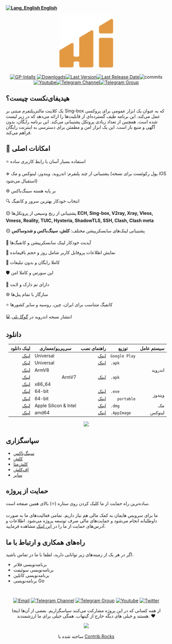 <div align="left" markdown="1">

[**![Lang_English](https://user-images.githubusercontent.com/125398461/229074810-599bd7f9-0bc1-44a9-b76e-90bf7e182314.png) English**](README.md)&nbsp;&nbsp;&nbsp;&nbsp;&nbsp;&nbsp;&nbsp;&nbsp;&nbsp;&nbsp;

</div>

<p align="center"><img src="assets/images/logo.svg" width="168"/></p>

<div align="center">
   
   
[![GP-Intalls](https://img.shields.io/endpoint?color=green&logo=google-play&logoColor=green&url=https%3A%2F%2Fplay.cuzi.workers.dev%2Fplay%3Fi%3Dapp.hiddify.com%26l%3DGoogle%2520Play%26m%3D%24shortinstalls&style=flat-square)](https://play.cuzi.workers.dev/play?i=app.hiddify.com&l=GooglePlay&m=$installs) [![Downloads](https://img.shields.io/github/downloads/hiddify/hiddify-next/total?style=flat-square&logo=github)](https://img.shields.io/github/downloads/Hiddify/Hiddify-Next/total)[![Last Version](https://img.shields.io/github/release/hiddify/hiddify-next/all.svg?style=flat-square)](https://github.com/hiddify/hiddify-server/)[![Last Release Date](https://img.shields.io/github/release-date/hiddify/hiddify-next.svg?style=flat-square)](https://github.com/hiddify/hiddify-next/)![commits](https://img.shields.io/github/commit-activity/m/hiddify/hiddify-next?style=flat-square)
[![Youtube](https://img.shields.io/youtube/channel/views/UCxrmeMvVryNfB4XL35lXQNg?label=Youtube&style=flat-square&logo=youtube)](https://www.youtube.com/@hiddify)[![Telegram Channel](https://img.shields.io/endpoint?label=Channel&style=flat-square&url=https%3A%2F%2Ftg.sumanjay.workers.dev%2Fhiddify&color=blue)](https://telegram.dog/hiddify)[![Telegram Group](https://img.shields.io/endpoint?color=neon&label=Support%20Group&style=flat-square&url=https%3A%2F%2Ftg.sumanjay.workers.dev%2Fhiddify_board)](https://telegram.dog/hiddify_board)

</div>

## هیدیفای‌نکست چیست؟

یک کلاینت مالتی‌پلتفرم مبتنی بر Sing-box که به عنوان یک ابزار عمومی برای پروکسی عمل می‌کند. این برنامه طیف گسترده‌ای از قابلیت‌ها را ارائه می‌دهد که در زیر لیست شده است. همچنین از تعداد زیادی پروتکل پشتیبانی می‌کند. این برنامه رایگان، بدون آگهی و منبع باز است. این یک ابزار امن و مطمئن برای دسترسی به اینترنت رایگان فراهم می‌کند.

## 🚀 امکانات اصلی

⭐ استفاده بسیار آسان با رابط کاربری ساده

✈️ پشتیبانی از چند پلتفرم: اندروید، ویندوز، لینوکس و مک (پول رکوئست برای نسخه iOS استقبال می‌شود)

⚙️ بر پایه هسته سینگ‌باکس

🔍 انتخاب خودکار بهترین سرور و کانفیگ

🟡 پشتیبانی از رنج وسیعی از پروتکل‌ها
**ECH, Sing-box, V2ray, Xray, Vless, Vmess, Reality, TUIC, Hysteria, ShadowTLS, SSH, Clash, Clash meta**

🟡 پشتیبانی لینک‌های سابسکریپشن‌ مختلف:
**کلش، سینگ‌باکس و شدوساکس**

🔄 آپدیت خودکار لینک سابسکریپشن و کانفیگ‌ها

🔎 نمایش اطلاعات پروفایل کاربر شامل روز و حجم باقیمانده

📱 کاملا رایگان و بدون تبلیغات

🛡 اپن سورس و کاملا امن

🌙 دارای تم دارک و لایت

⚙ سازگار با تمام پنل‌ها

⭐ کانفیگ متناسب برای ایران، چین، روسیه و‌ سایر کشورها

💻 انتشار نسخه اندروید در [گوگل‌پلی](https://play.google.com/store/apps/details?id=app.hiddify.com)

## دانلود
<div dir=rtl align=center>
<table >
    <thead>
        <tr>
            <th>سیستم عامل</th>
            <th>توزیع</th>
            <th>راهنمای نصب</th>
            <th>سی‌پی‌یو/معماری</th>
            <th>لینک دانلود</th>
        </tr>
    </thead>
    <tbody>
        <tr>
            <td rowspan=5>اندروید</td>
            <td><code>Google Play</code></td>
            <td><a href="https://github.com/hiddify/Hiddify-Server/wiki/Tutorial-for-HiddifyNext-app">لینک</a></td>
            <td dir=ltr>Universal</td>
            <td><a href="https://play.google.com/store/apps/details?id=app.hiddify.com">لینک</a></td>
        </tr>
        <tr>
            <td dir=ltr><code>.apk</code></td>
            <td><a href="https://github.com/hiddify/Hiddify-Server/wiki/Tutorial-for-HiddifyNext-app">لینک</a></td>
            <td dir=ltr>Universal</td>
            <td><a
                    href="https://github.com/hiddify/hiddify-next/releases/latest/download/hiddify-android-universal.apk">لینک</a>
            </td>
        </tr>
        <tr>
            <td dir=ltr rowspan=3><code>.apk</code></td>
            <td rowspan=3><a href="https://github.com/hiddify/Hiddify-Server/wiki/Tutorial-for-HiddifyNext-app">لینک</a>
            </td>
            <td dir=ltr>ArmV8</td>
            <td><a
                    href="https://github.com/hiddify/hiddify-next/releases/latest/download/hiddify-android-arm64.apk">لینک</a>
            </td>
        <tr>
            <td>ArmV7</td>
            <td><a
                    href="https://github.com/hiddify/hiddify-next/releases/latest/download/hiddify-android-arm7.apk">لینک</a>
            </td>
        </tr>
        <tr>
            <td dir=ltr>x86_64</td>
            <td><a
                    href="https://github.com/hiddify/hiddify-next/releases/latest/download/hiddify-android-x86_64.apk">لینک</a>
            </td>
        </tr>
        <tr>
            <td rowspan=2>ویندوز</td>
            <td dir=ltr><code>.exe</code></td>
            <td><a href="https://github.com/hiddify/Hiddify-Server/wiki/Tutorial-for-HiddifyNext-app">لینک</a></td>
            <td dir=ltr>64-bit</td>
            <td><a
                    href="https://github.com/hiddify/hiddify-next/releases/latest/download/hiddify-windows-x64-setup.zip">لینک</a>
            </td>
        </tr>
        <tr>
            <td><code>portable</code></td>
            <td><a href="https://github.com/hiddify/Hiddify-Server/wiki/Tutorial-for-HiddifyNext-app">لینک</a></td>
            <td dir=ltr>64-bit</td>
            <td><a
                    href="https://github.com/hiddify/hiddify-next/releases/latest/download/hiddify-windows-x64-portable.zip">لینک</a>
            </td>
        </tr>
        <tr>
            <td>مک</td>
            <td dir=ltr><code>.dmg</code></td>
            <td><a href="https://github.com/hiddify/Hiddify-Server/wiki/Tutorial-for-HiddifyNext-app">لینک</a></td>
            <td dir=ltr>Apple Silicon & Intel</td>
            <td><a
                    href="https://github.com/hiddify/hiddify-next/releases/latest/download/hiddify-macos-universal.zip">لینک</a>
            </td>
        </tr>
        <tr>
            <td>لینوکس</td>
            <td dir=ltr ><code>.AppImage</code></td>
            <td><a href="https://github.com/hiddify/Hiddify-Server/wiki/Tutorial-for-HiddifyNext-app">لینک</a></td>
            <td dir=ltr>amd64</td>
            <td><a
                    href="https://github.com/hiddify/hiddify-next/releases/latest/download/hiddify-linux-x64.zip">لینک</a>
            </td>
        </tr>
    </tbody>
</table>

</div>

<div align=center>
 <a href="https://play.google.com/store/apps/details?id=app.hiddify.com"><img width=200 src="https://github.com/hiddify/hiddify-next/blob/main/docs/google-play-badge.png"></a>
</div>

## سپاسگزاری

- [سینگ‌باکس](https://github.com/SagerNet/sing-box)
- [کلش](https://github.com/Dreamacro/clash)
- [کلش‌متا](https://github.com/MetaCubeX/Clash.Meta)
- [اف‌کلش](https://github.com/Fclash/Fclash)
- [سایر](./pubspec.yaml)

## حمایت از پروژه

ساده‌ترین راه حمایت از ما کلیک کردن روی ستاره (⭐) بالای همین صفحه است.

ما برای سرویس هایمان به کمک مالی هم نیاز داریم. تمامی فعالیت‌های ما به صورت داوطلبانه انجام می‌شود و حمایت‌های مالی صرف توسعه پروژه می‌شود. اطلاعات و آدرس‌های حمایت‌ از ما را در [این لینک](https://github.com/hiddify/hiddify-server/wiki/support) مشاهده فرمایید.

## راه‌های همکاری و ارتباط با ما

اگر در هر یک از زمینه‌های زیر توانایی دارید، لطفا با ما در تماس باشید.

- برنامه‌نویسی فلاتر
- برنامه‌نویسی سوئیفت
- برنامه‌نویسی کاتلین
- برنامه‌نویسی Go

</br>
<div align=center>
    
[![Email](https://img.shields.io/badge/Email-contribute@hiddify.com-005FF9?style=flat-square&logo=mail.ru)](mailto:contribute@hiddify.com)
[![Telegram Channel](https://img.shields.io/endpoint?label=Channel&style=flat-square&url=https%3A%2F%2Ftg.sumanjay.workers.dev%2Fhiddify&color=blue)](https://telegram.dog/hiddify)
[![Telegram Group](https://img.shields.io/endpoint?color=neon&label=Support%20Group&style=flat-square&url=https%3A%2F%2Ftg.sumanjay.workers.dev%2Fhiddify_board)](https://telegram.dog/hiddify_board)
[![Youtube](https://img.shields.io/youtube/channel/views/UCxrmeMvVryNfB4XL35lXQNg?label=Youtube&style=flat-square&logo=youtube)](https://www.youtube.com/@hiddify)
[![Twitter](https://img.shields.io/twitter/follow/hiddify_com?color=%231DA1F2&logo=twitter&logoColor=1DA1F2&style=flat-square)](https://twitter.com/intent/follow?screen_name=hiddify_com)

 </div>
 
<p align=center>
 از همه کسانی که در این پروژه مشارکت می‌کنند سپاسگزاریم. بعضی از آن‌ها اینجا هستند و خیلی های دیگه خارج از گیتهاب. همگی خیلی برای ما ارزشمندند. ♥
 </p>
 
<p align=center> 
<a href="https://github.com/hiddify/hiddify-next/graphs/contributors">
  <img src="https://contrib.rocks/image?repo=hiddify/hiddify-next" />
</a>
</p>
<p align=center>
 ساخته شده با <a rel="" target="_blank" href="https://contrib.rocks">Contrib.Rocks</a> 
</p>
